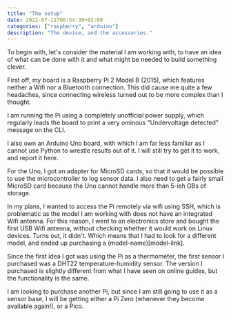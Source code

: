```yaml
---
title: "The setup"
date: 2022-07-11T00:54:30+02:00
categories: ["raspberry", "arduino"]
description: "The device, and the accessories."
---
```

To begin with, let's consider the material I am working with, to have an idea of what 
can be done with it and what might be needed to build something clever. 

First off, my board is a Raspberry Pi 2 Model B (2015), which features neither a Wifi
nor a Bluetooth connection. This did cause me quite a few headaches, since connecting
wireless turned out to be more complex than I thought.

I am running the Pi using a completely unofficial power supply, which regularly leads
the board to print a very ominous "Undervoltage detected" message on the CLI. 

I also own an Arduino Uno board, with which I am far less familiar as I cannot use 
Python to wrestle results out of it. I will still try to get it to work, and report
it here. 

For the Uno, I got an adapter for MicroSD cards, so that it would be possible to use
the microcontroller to log sensor data. I also need to get a fairly small MicroSD card
because the Uno cannot handle more than 5-ish GBs of storage. 

In my plans, I wanted to access the Pi remotely via wifi using SSH, which is 
problematic as the model I am working with does not have an integrated Wifi antenna. 
For this reason, I went to an electronics store and bought the first USB Wifi 
antenna, without checking whether it would work on Linux devices. Turns out, it didn't. 
Which means that I had to look for a different model, and ended up purchasing a 
(model-name)[model-link]. 

Since the first idea I got was using the Pi as a thermometer, the first sensor I 
purchased was a DHT22 temperature-humidity sensor. The version I purchased is slightly
different from what I have seen on online guides, but the functionality is the same.

I am looking to purchase another Pi, but since I am still going to use it as a sensor 
base, I will be getting either a Pi Zero (whenever they become available again!), or 
a Pico. 